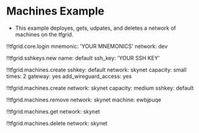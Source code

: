 # Machines Example

- This example deployes, gets, udpates, and deletes a network of machines on the tfgrid.

!!tfgrid.core.login
 	mnemonic: 'YOUR MNEMONICS'
	network: dev

!!tfgrid.sshkeys.new
	name: default
	ssh_key: 'YOUR SSH KEY'

!!tfgrid.machines.create
	sshkey: default
	network: skynet
	capacity: small
	times: 2
	gateway: yes
	add_wireguard_access: yes

!!tfgrid.machines.create
	network: skynet
	capacity: medium
	sshkey: default

!!tfgrid.machines.remove
	network: skynet
	machine: ewbjpuqe

!!tfgrid.machines.get
	network: skynet

!!tfgrid.machines.delete
	network: skynet
